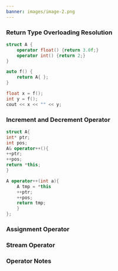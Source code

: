 ```yaml
---
banner: images/image-2.png
---
```

### Return Type Overloading Resolution
```C++
struct A {
	operator float() {return 3.0f;}
	operator int() {return 2;}
}

auto f() {
	return A{ };
}

float x = f();
int y = f();
cout << x << "" << y;
```
### Increment and Decrement Operator
```C++
struct A{
int* ptr;
int pos;
A& operator++(){
++ptr;
++pos;
return *this;
}

A operator++(int a){
	A tmp = *this
	++ptr;
	++pos;
	return tmp;
	}
};
```
### Assignment Operator
### Stream Operator
### Operator Notes
